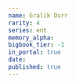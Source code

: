 ```yaml
---
name: Gralik Durr
rarity: 4
series: ent
memory_alpha:
bigbook_tier: -1
in_portal: true
date:
published: true
---
```



